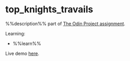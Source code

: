 # top_knights_travails
%%description%% part of <a href="src-page-link">The Odin Project assignment</a>.

Learning:
- %%learn%%

Live demo <a href="dst-page-link">here</a>.
